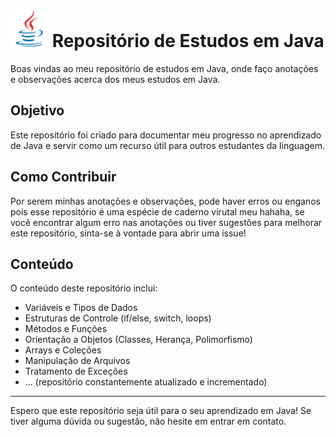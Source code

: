 # <img src="https://raw.githubusercontent.com/devicons/devicon/master/icons/java/java-original.svg" width="60" alt="Java Logo"> Repositório de Estudos em Java

Boas vindas ao meu repositório de estudos em Java, onde faço anotações e observações acerca dos meus estudos em Java.

## Objetivo

Este repositório foi criado para documentar meu progresso no aprendizado de Java e servir como um recurso útil para outros estudantes da linguagem.

## Como Contribuir

Por serem minhas anotações e observações, pode haver erros ou enganos pois esse repositório é uma espécie de caderno virutal meu hahaha, se você encontrar algum erro nas anotações ou tiver sugestões para melhorar este repositório, sinta-se à vontade para abrir uma issue!

## Conteúdo

O conteúdo deste repositório inclui:

- Variáveis e Tipos de Dados
- Estruturas de Controle (if/else, switch, loops)
- Métodos e Funções
- Orientação a Objetos (Classes, Herança, Polimorfismo)
- Arrays e Coleções
- Manipulação de Arquivos
- Tratamento de Exceções
- ... (repositório constantemente atualizado e incrementado)

---

Espero que este repositório seja útil para o seu aprendizado em Java! Se tiver alguma dúvida ou sugestão, não hesite em entrar em contato.
